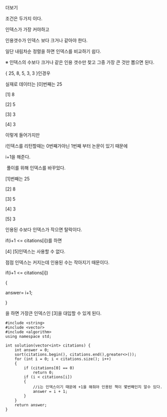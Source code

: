 더보기

조건은 두가지 이다.

인덱스가 가장 커야하고

인용갯수가 인덱스 보다 크거나 같아야 한다.

일단 내림차순 정렬을 하면 인덱스를 비교하기 쉽다.

※ 인덱스의 수보다 크거나 같은 인용 갯수만 찾고 그중 가장 큰 것만 뽑으면 된다.

{ 25, 8, 5, 3, 3 }인경우

실재로 데이터는 [0]번째는 25

[1] 8

[2] 5

[3] 3

[4] 3

이렇게 들어가지만

i인덱스를 리턴할때는 0번째가아닌 1번째 부터 논문이 있기 때문에

i+1을 해준다.

 풀이를 위해 인덱스를 바꾸었다.

[1]번째는 25

[2] 8

[3] 5

[4] 3

[5] 3

인용된 수보다 인덱스가 작으면 탈락이다.

if(i+1 <= citations[i])를 하면

[4] [5]인덱스는 사용할 수 없다.

점점 인덱스는 커지는데 인용된 수는 작아지기 때문이다.

if(i+1 <= citations[i])

{

answer= i+1;

}

을 하면 가장큰 인덱스인 [3]을 대입할 수 있게 된다.

```
#include <string>
#include <vector>
#include <algorithm>
using namespace std;

int solution(vector<int> citations) {
    int answer = 0;
    sort(citations.begin(), citations.end(),greater<>());
    for (int i = 0; i < citations.size(); i++)
    {
        if (citations[0] == 0)
            return 0;
        if (i < citations[i])
        {
            //i는 인덱스이기 때문에 +1을 해줘야 인용된 책이 몇번째인지 알수 있다.
            answer = i + 1;
        }
    }
    return answer;
}
```
